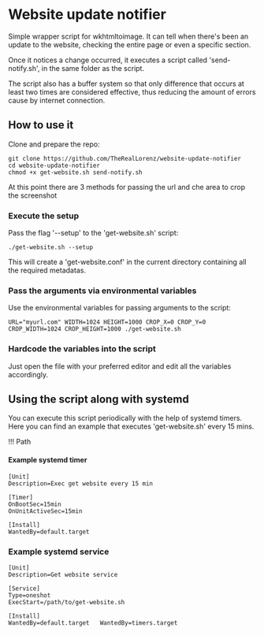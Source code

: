 # Website update notifier

Simple wrapper script for wkhtmltoimage. It can tell when there's been an update to the website, checking the entire page or even a specific section.

Once it notices a change occurred, it executes a script called 'send-notify.sh', in the same folder as the script.

The script also has a buffer system so that only difference that occurs at least two times are considered effective, thus reducing the amount of errors cause by internet connection.

## How to use it

Clone and prepare the repo:

    git clone https://github.com/TheRealLorenz/website-update-notifier
    cd website-update-notifier
    chmod +x get-website.sh send-notify.sh

At this point there are 3 methods for passing the url and che area to crop the screenshot

### Execute the setup

Pass the flag '--setup' to the 'get-website.sh' script:

    ./get-website.sh --setup

This will create a 'get-website.conf' in the current directory containing all the required metadatas.

### Pass the arguments via environmental variables

Use the environmental variables for passing arguments to the script:

    URL="myurl.com" WIDTH=1024 HEIGHT=1000 CROP_X=0 CROP_Y=0 CROP_WIDTH=1024 CROP_HEIGHT=1000 ./get-website.sh

### Hardcode the variables into the script

Just open the file with your preferred editor and edit all the variables accordingly.

## Using the script along with systemd

You can execute this script periodically with the help of systemd timers. Here you can find an example that executes 'get-website.sh' every 15 mins.

!!! Path

#### Example systemd timer

    [Unit]
    Description=Exec get website every 15 min
    
    [Timer]
    OnBootSec=15min
    OnUnitActiveSec=15min
    
    [Install]
    WantedBy=default.target

### Example systemd service

    [Unit]
    Description=Get website service
    
    [Service]
    Type=oneshot
    ExecStart=/path/to/get-website.sh
    
    [Install]
    WantedBy=default.target   WantedBy=timers.target
